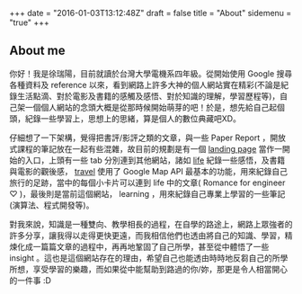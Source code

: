 +++
date = "2016-01-03T13:12:48Z"
draft = false
title = "About"
sidemenu = "true"
+++

## About me
你好！我是徐瑞陽，目前就讀於台灣大學電機系四年級。從開始使用 Google 搜尋各種資料及 reference 以來，看到網路上許多大神的個人網站實在精彩(不論是紀錄生活點滴、對於電影及書籍的感觸及感悟、對於知識的理解，學習歷程等)，自己架一個個人網站的念頭大概是從那時候開始萌芽的吧！於是，想先給自己起個頭，紀錄一些學習上，思想上的思緒，算是個人的數位典藏吧XD。

仔細想了一下架構，覺得把書評/影評之類的文章，與一些 Paper Report ，開放式課程的筆記放在一起有些混雜，故目前的規劃是有一個 [landing page](https://sunprinces.github.io/) 當作一開始的入口，上頭有一些 tab 分別連到其他網站，諸如 [life](https://sunprincelife.wordpress.com/) 紀錄一些感悟，及書籍與電影的觀後感， [travel](https://sunprinces.github.io/#travel) 使用了 Google Map API 最基本的功能，用來紀錄自己旅行的足跡，當中的每個小卡片可以連到 life 中的文章( Romance for engineer ♡ )，最後則是當前這個網站， learning ，用來紀錄自己專業上學習的一些筆記(演算法、程式開發等)。

對我來說，知識是一種雙向、教學相長的過程，在自學的路途上，網路上眾強者的許多分享，讓我得以走得更快更遠，而我相信他們也透由將自己的知識、學習，精煉化成一篇篇文章的過程中，再再地鞏固了自己所學，甚至從中體悟了一些 insight 。這也是這個網站存在的理由，希望自己也能透由時時地反芻自己的所學所想，享受學習的樂趣，而如果從中能幫助到路過的你/妳，那更是令人相當開心的一件事 :D

<!-- BEGIN LINK -->
<!-- END LINK -->
